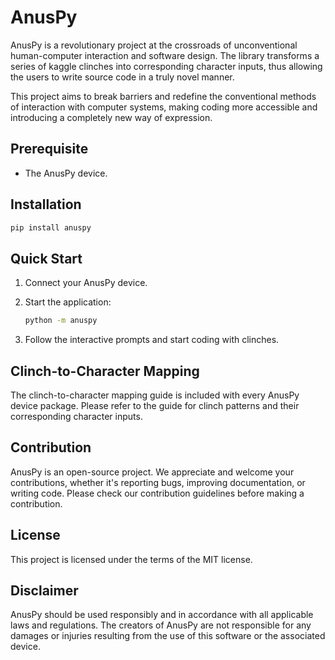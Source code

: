 
# AnusPy

AnusPy is a revolutionary project at the crossroads of unconventional human-computer interaction and software design. The library transforms a series of kaggle clinches into corresponding character inputs, thus allowing the users to write source code in a truly novel manner.

This project aims to break barriers and redefine the conventional methods of interaction with computer systems, making coding more accessible and introducing a completely new way of expression.

## Prerequisite

- The AnusPy device.

## Installation

```bash
pip install anuspy
```

## Quick Start

1. Connect your AnusPy device.
2. Start the application:

    ```bash
    python -m anuspy
    ```

3. Follow the interactive prompts and start coding with clinches.

## Clinch-to-Character Mapping

The clinch-to-character mapping guide is included with every AnusPy device package. Please refer to the guide for clinch patterns and their corresponding character inputs.

## Contribution

AnusPy is an open-source project. We appreciate and welcome your contributions, whether it's reporting bugs, improving documentation, or writing code. Please check our contribution guidelines before making a contribution.

## License

This project is licensed under the terms of the MIT license.

## Disclaimer

AnusPy should be used responsibly and in accordance with all applicable laws and regulations. The creators of AnusPy are not responsible for any damages or injuries resulting from the use of this software or the associated device.
